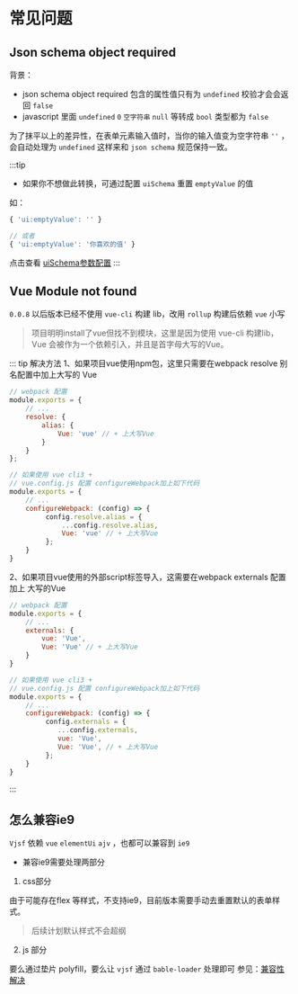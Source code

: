 # 常见问题

## Json schema object required
背景：
* json schema object required 包含的属性值只有为 `undefined` 校验才会会返回 `false`
* javascript 里面 `undefined` `0` `空字符串` `null` 等转成 `bool` 类型都为 `false`

为了抹平以上的差异性，在表单元素输入值时，当你的输入值变为空字符串 `''` ，会自动处理为 `undefined` 这样来和 `json schema` 规范保持一致。

:::tip
* 如果你不想做此转换，可通过配置 `uiSchema` 重置 `emptyValue` 的值

如：
```js
{ 'ui:emptyValue': '' }

// 或者
{ 'ui:emptyValue': '你喜欢的值' }
```
点击查看 [uiSchema参数配置](/zh/guide/basic-config.html#uischema)
:::


## Vue  Module not found
`0.0.8` 以后版本已经不使用 `vue-cli` 构建 lib，改用 `rollup` 构建后依赖 `vue` 小写
> 项目明明install了vue但找不到模块，这里是因为使用 vue-cli 构建lib，Vue 会被作为一个依赖引入，并且是首字母大写的Vue。

::: tip 解决方法
1、如果项目vue使用npm包，这里只需要在webpack resolve 别名配置中加上大写的 Vue

```js
// webpack 配置
module.exports = {
    // ...
    resolve: {
        alias: {
            Vue: 'vue' // + 上大写Vue
        }
    }
};

// 如果使用 vue cli3 +
// vue.config.js 配置 configureWebpack加上如下代码
module.exports = {
    // ...
    configureWebpack: (config) => {
         config.resolve.alias = {
             ...config.resolve.alias,
             Vue: 'vue' // + 上大写Vue
         };
    }
}

```

2、如果项目vue使用的外部script标签导入，这需要在webpack externals 配置加上 大写的Vue
```js
// webpack 配置
module.exports = {
    // ...
    externals: {
        vue: 'Vue',
        Vue: 'Vue' // + 上大写Vue
    }
}

// 如果使用 vue cli3 +
// vue.config.js 配置 configureWebpack加上如下代码
module.exports = {
    // ...
    configureWebpack: (config) => {
         config.externals = {
            ...config.externals,
            vue: 'Vue',
            Vue: 'Vue', // + 上大写Vue
         };
    }
}
```
:::


## 怎么兼容ie9

`Vjsf` 依赖 `vue` `elementUi` `ajv` ，也都可以兼容到 `ie9`

* 兼容ie9需要处理两部分
1. css部分

由于可能存在flex 等样式，不支持ie9，目前版本需要手动去重置默认的表单样式。
> 后续计划默认样式不会超纲

2. js 部分

要么通过垫片 polyfill，要么让 `vjsf` 通过 `bable-loader` 处理即可
参见：[兼容性解决](/zh/guide/polyfill.html#css兼容)
